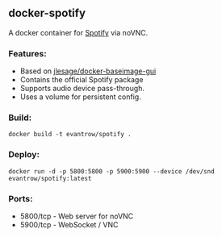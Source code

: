 ## **docker-spotify**

A docker container for [Spotify](https://spotify.com) via noVNC.

### **Features:**

-   Based on [jlesage/docker-baseimage-gui](https://github.com/jlesage/docker-baseimage-gui)
-   Contains the official Spotify package
-   Supports audio device pass-through.
-   Uses a volume for persistent config.

### **Build:**

```
docker build -t evantrow/spotify .
```

### **Deploy:**

```
docker run -d -p 5800:5800 -p 5900:5900 --device /dev/snd evantrow/spotify:latest
```

### **Ports:**

-   5800/tcp - Web server for noVNC
-   5900/tcp - WebSocket / VNC
